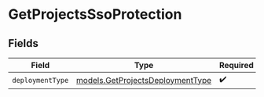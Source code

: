 # GetProjectsSsoProtection


## Fields

| Field                                                                      | Type                                                                       | Required                                                                   | Description                                                                |
| -------------------------------------------------------------------------- | -------------------------------------------------------------------------- | -------------------------------------------------------------------------- | -------------------------------------------------------------------------- |
| `deploymentType`                                                           | [models.GetProjectsDeploymentType](../models/getprojectsdeploymenttype.md) | :heavy_check_mark:                                                         | N/A                                                                        |